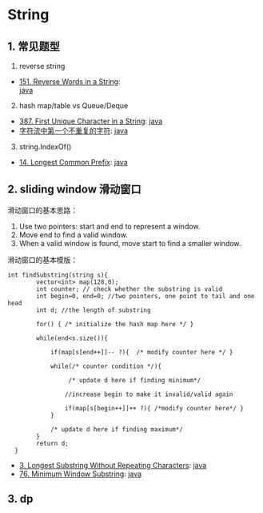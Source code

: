 # String

## 1. 常见题型

1. reverse string

- [151. Reverse Words in a String](https://leetcode.com/problems/reverse-words-in-a-string/):  
  [java](/solution_java/0151_Reverse_Words_in_a_String.java)

2. hash map/table vs Queue/Deque

- [387. First Unique Character in a String](https://leetcode.com/problems/first-unique-character-in-a-string/):
  [java](/solution_java/0387_First_Unique_Character_in_a_String.java)
- [字符流中第一个不重复的字符](https://www.nowcoder.com/practice/00de97733b8e4f97a3fb5c680ee10720?tpId=13&&tqId=11207&rp=1&ru=/ta/coding-interviews&qru=/ta/coding-interviews/question-ranking):
  [java](/牛客网/JZ54_字符流中第一个不重复的字符.java)

3. string.IndexOf()

- [14. Longest Common Prefix](https://leetcode.com/problems/longest-common-prefix/):
  [java](/solution_java/0014_Longest_Common_Prefix.java)

## 2. sliding window 滑动窗口

滑动窗口的基本思路：

1. Use two pointers: start and end to represent a window.
2. Move end to find a valid window.
3. When a valid window is found, move start to find a smaller window.

滑动窗口的基本模版：

```
int findSubstring(string s){
        vector<int> map(128,0);
        int counter; // check whether the substring is valid
        int begin=0, end=0; //two pointers, one point to tail and one  head
        int d; //the length of substring

        for() { /* initialize the hash map here */ }

        while(end<s.size()){

            if(map[s[end++]]-- ?){  /* modify counter here */ }

            while(/* counter condition */){

                 /* update d here if finding minimum*/

                //increase begin to make it invalid/valid again

                if(map[s[begin++]]++ ?){ /*modify counter here*/ }
            }

            /* update d here if finding maximum*/
        }
        return d;
  }
```

- [3. Longest Substring Without Repeating Characters](https://leetcode.com/problems/longest-substring-without-repeating-characters/):
  [java](/solution_java/0003_Longest_Substring_Without_Repeating_Characters.java)
- [76. Minimum Window Substring](https://leetcode.com/problems/minimum-window-substring/):
  [java](/solution_java/0076_Minimum_Window_Substring.java)

## 3. dp
